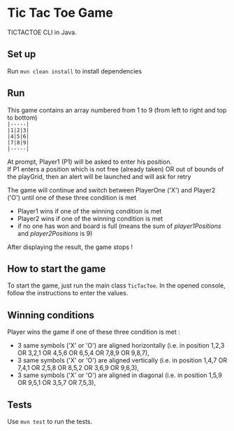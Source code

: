 # Tic Tac Toe Game

TICTACTOE CLI in Java.

## Set up

Run `mvn clean install` to install dependencies

## Run

This game contains an array numbered from 1 to 9 (from left to right and top to bottom) <br/>
`|-----|`<br/>
`|1|2|3|`<br/>
`|4|5|6|`<br/>
`|7|8|9|`<br/>
`|-----|`<br/>

At prompt, Player1 (P1) will be asked to enter his position. <br/>
If P1 enters a position which is not free (already taken) OR out of bounds of the playGrid, then an alert will be launched and will ask for retry <br/>

The game will continue and switch between PlayerOne ('X') and Player2 ('O') until one of these three condition is met <br/>
 - Player1 wins if one of the winning condition is met
 - Player2 wins if one of the winning condition is met
 - if no one has won and board is full (means the sum of *player1Positions* and *player2Positions* is 9)

After displaying the result, the game stops ! 

## How to start the game
To start the game, just run the main class `TicTacToe`.
In the opened console, follow the instructions to enter the values.

## Winning conditions

Player wins the game if one of these three condition is met : <br/>
 - 3 same symbols ('X' or 'O') are aligned horizontally (i.e. in position 1,2,3 OR 3,2,1 OR 4,5,6 OR 6,5,4 OR 7,8,9 OR 9,8,7),
 - 3 same symbols ('X' or 'O') are aligned vertically (i.e. in position 1,4,7 OR 7,4,1 OR 2,5,8 OR 8,5,2 OR 3,6,9 OR 9,6,3),
 - 3 same symbols ('X' or 'O') are aligned in diagonal (i.e. in position 1,5,9 OR 9,5,1 OR 3,5,7 OR 7,5,3),

## Tests

Use `mvn test` to run the tests.